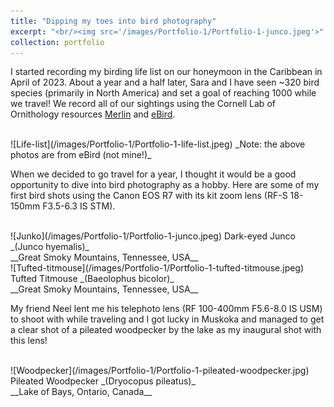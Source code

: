 ```yaml
---
title: "Dipping my toes into bird photography"
excerpt: "<br/><img src='/images/Portfolio-1/Portfolio-1-junco.jpeg'>"
collection: portfolio
---
```


I started recording my birding life list on our honeymoon in the Caribbean in April of 2023. About a year and a half later, Sara and I have seen ~320 bird species (primarily in North America) and set a goal of reaching 1000 while we travel! We record all of our sightings using the Cornell Lab of Ornithology resources [Merlin](https://merlin.allaboutbirds.org/) and [eBird](https://ebird.org/).

<br/>
![Life-list](/images/Portfolio-1/Portfolio-1-life-list.jpeg)
_Note: the above photos are from eBird (not mine!)_ 

When we decided to go travel for a year, I thought it would be a good opportunity to dive into bird photography as a hobby. Here are some of my first bird shots using the Canon EOS R7 with its kit zoom lens (RF-S 18-150mm F3.5-6.3 IS STM).

<br/>
![Junko](/images/Portfolio-1/Portfolio-1-junco.jpeg)
Dark-eyed Junco _(Junco hyemalis)_ <br/> __Great Smoky Mountains, Tennessee, USA__

<br/>
![Tufted-titmouse](/images/Portfolio-1/Portfolio-1-tufted-titmouse.jpeg)
Tufted Titmouse _(Baeolophus bicolor)_ <br/> __Great Smoky Mountains, Tennessee, USA__

My friend Neel lent me his telephoto lens (RF 100-400mm F5.6-8.0 IS USM) to shoot with while traveling and I got lucky in Muskoka and managed to get a clear shot of a pileated woodpecker by the lake as my inaugural shot with this lens!

<br/>
![Woodpecker](/images/Portfolio-1/Portfolio-1-pileated-woodpecker.jpg)
Pileated Woodpecker _(Dryocopus pileatus)_ <br/> __Lake of Bays, Ontario, Canada__
